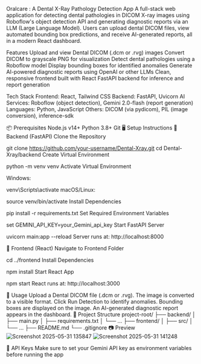 Oralcare : A Dental X-Ray Pathology Detection App
A full-stack web application for detecting dental pathologies in DICOM X-ray images using Roboflow's object detection API and generating diagnostic reports via an LLM (Large Language Model). Users can upload dental DICOM files, view automated bounding box predictions, and receive AI-generated reports, all in a modern React dashboard.

Features
Upload and view Dental DICOM (.dcm or .rvg) images
Convert DICOM to grayscale PNG for visualization
Detect dental pathologies using a Roboflow model
Display bounding boxes for identified anomalies
Generate AI-powered diagnostic reports using OpenAI or other LLMs
Clean, responsive frontend built with React
FastAPI backend for inference and report generation

Tech Stack
Frontend: React, Tailwind CSS Backend: FastAPI, Uvicorn AI Services: Roboflow (object detection), Gemini 2.0-flash (report generation) Languages: Python, JavaScript Others: DICOM (via pydicom), PIL (image conversion), inference-sdk

📦 Prerequisites
Node.js v14+
Python 3.8+
Git
🖥️ Setup Instructions
🔧 Backend (FastAPI)
Clone the Repository

git clone https://github.com/your-username/Dental-Xray.git
cd Dental-Xray/backend
Create Virtual Environment

python -m venv venv
Activate Virtual Environment

Windows:

venv\Scripts\activate
macOS/Linux:

source venv/bin/activate
Install Dependencies

pip install -r requirements.txt
Set Required Environment Variables

set GEMINI_API_KEY=your_Gemini_api_key
Start FastAPI Server

uvicorn main:app --reload
Server runs at: http://localhost:8000

🎨 Frontend (React)
Navigate to Frontend Folder

cd ../frontend
Install Dependencies

npm install
Start React App

npm start
React runs at: http://localhost:3000

🧪 Usage
Upload a Dental DICOM file (.dcm or .rvg).
The image is converted to a visible format.
Click Run Detection to identify anomalies.
Bounding boxes are displayed on the image.
An AI-generated diagnostic report appears in the dashboard.
📁 Project Structure
project-root/
├── backend/
│   ├── main.py
│   ├── requirements.txt
│   └── ...
├── frontend/
│   ├── src/
│   └── ...
├── README.md
└── .gitignore
📷 Preview
![Screenshot 2025-05-31 135847](https://github.com/user-attachments/assets/5b3e4cca-55ec-4ce4-b379-5db89ce2c907)
![Screenshot 2025-05-31 141248](https://github.com/user-attachments/assets/067901a9-6bcc-4129-961e-5f1aa5023dcf)

🔐 API Keys
Make sure to set your Gemini API key as environment variables before running the app
